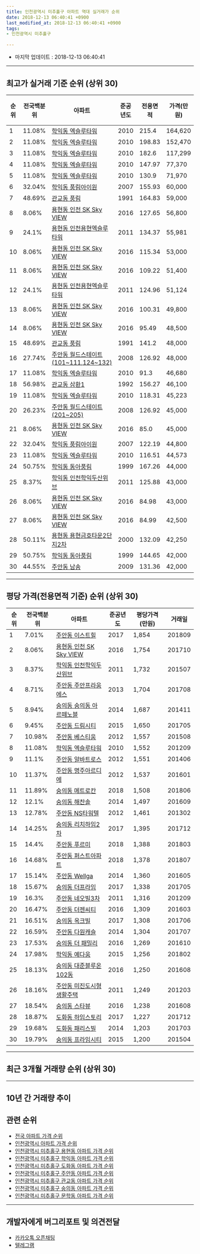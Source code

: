 ```yaml
---
title: 인천광역시 미추홀구 아파트 역대 실거래가 순위
date: 2018-12-13 06:40:41 +0900
last_modified_at: 2018-12-13 06:40:41 +0900
tags:
- 인천광역시 미추홀구

---
```


* 마지막 업데이트 : 2018-12-13 06:40:41

---

## 최고가 실거래 기준 순위 (상위 30)


|순위|전국백분위|아파트|준공년도|전용면적|가격(만원)|평당가격(만원)|거래일|
|---|---|---|---|---|---|---|---|
|1|11.08%|[학익동 엑슬루타워](https://search.naver.com/search.naver?query=%EC%9D%B8%EC%B2%9C%EA%B4%91%EC%97%AD%EC%8B%9C+%EB%AF%B8%EC%B6%94%ED%99%80%EA%B5%AC+%ED%95%99%EC%9D%B5%EB%8F%99+%EC%97%91%EC%8A%AC%EB%A3%A8%ED%83%80%EC%9B%8C)|2010|215.4|164,620|1,086|201411|
|2|11.08%|[학익동 엑슬루타워](https://search.naver.com/search.naver?query=%EC%9D%B8%EC%B2%9C%EA%B4%91%EC%97%AD%EC%8B%9C+%EB%AF%B8%EC%B6%94%ED%99%80%EA%B5%AC+%ED%95%99%EC%9D%B5%EB%8F%99+%EC%97%91%EC%8A%AC%EB%A3%A8%ED%83%80%EC%9B%8C)|2010|198.83|152,470|1,124|201501|
|3|11.08%|[학익동 엑슬루타워](https://search.naver.com/search.naver?query=%EC%9D%B8%EC%B2%9C%EA%B4%91%EC%97%AD%EC%8B%9C+%EB%AF%B8%EC%B6%94%ED%99%80%EA%B5%AC+%ED%95%99%EC%9D%B5%EB%8F%99+%EC%97%91%EC%8A%AC%EB%A3%A8%ED%83%80%EC%9B%8C)|2010|182.6|117,299|1,552|201209|
|4|11.08%|[학익동 엑슬루타워](https://search.naver.com/search.naver?query=%EC%9D%B8%EC%B2%9C%EA%B4%91%EC%97%AD%EC%8B%9C+%EB%AF%B8%EC%B6%94%ED%99%80%EA%B5%AC+%ED%95%99%EC%9D%B5%EB%8F%99+%EC%97%91%EC%8A%AC%EB%A3%A8%ED%83%80%EC%9B%8C)|2010|147.97|77,370|821|201509|
|5|11.08%|[학익동 엑슬루타워](https://search.naver.com/search.naver?query=%EC%9D%B8%EC%B2%9C%EA%B4%91%EC%97%AD%EC%8B%9C+%EB%AF%B8%EC%B6%94%ED%99%80%EA%B5%AC+%ED%95%99%EC%9D%B5%EB%8F%99+%EC%97%91%EC%8A%AC%EB%A3%A8%ED%83%80%EC%9B%8C)|2010|130.9|71,970|876|201501|
|6|32.04%|[학익동 풍림아이원](https://search.naver.com/search.naver?query=%EC%9D%B8%EC%B2%9C%EA%B4%91%EC%97%AD%EC%8B%9C+%EB%AF%B8%EC%B6%94%ED%99%80%EA%B5%AC+%ED%95%99%EC%9D%B5%EB%8F%99+%ED%92%8D%EB%A6%BC%EC%95%84%EC%9D%B4%EC%9B%90)|2007|155.93|60,000|825|201503|
|7|48.69%|[관교동 풍림](https://search.naver.com/search.naver?query=%EC%9D%B8%EC%B2%9C%EA%B4%91%EC%97%AD%EC%8B%9C+%EB%AF%B8%EC%B6%94%ED%99%80%EA%B5%AC+%EA%B4%80%EA%B5%90%EB%8F%99+%ED%92%8D%EB%A6%BC)|1991|164.83|59,000|600|201503|
|8|8.06%|[용현동 인천 SK Sky VIEW](https://search.naver.com/search.naver?query=%EC%9D%B8%EC%B2%9C%EA%B4%91%EC%97%AD%EC%8B%9C+%EB%AF%B8%EC%B6%94%ED%99%80%EA%B5%AC+%EC%9A%A9%ED%98%84%EB%8F%99+%EC%9D%B8%EC%B2%9C+SK+Sky+VIEW)|2016|127.65|56,800|1,331|201612|
|9|24.1%|[용현동 인천용현엑슬루타워](https://search.naver.com/search.naver?query=%EC%9D%B8%EC%B2%9C%EA%B4%91%EC%97%AD%EC%8B%9C+%EB%AF%B8%EC%B6%94%ED%99%80%EA%B5%AC+%EC%9A%A9%ED%98%84%EB%8F%99+%EC%9D%B8%EC%B2%9C%EC%9A%A9%ED%98%84%EC%97%91%EC%8A%AC%EB%A3%A8%ED%83%80%EC%9B%8C)|2011|134.37|55,981|670|201310|
|10|8.06%|[용현동 인천 SK Sky VIEW](https://search.naver.com/search.naver?query=%EC%9D%B8%EC%B2%9C%EA%B4%91%EC%97%AD%EC%8B%9C+%EB%AF%B8%EC%B6%94%ED%99%80%EA%B5%AC+%EC%9A%A9%ED%98%84%EB%8F%99+%EC%9D%B8%EC%B2%9C+SK+Sky+VIEW)|2016|115.34|53,000|1,187|201611|
|11|8.06%|[용현동 인천 SK Sky VIEW](https://search.naver.com/search.naver?query=%EC%9D%B8%EC%B2%9C%EA%B4%91%EC%97%AD%EC%8B%9C+%EB%AF%B8%EC%B6%94%ED%99%80%EA%B5%AC+%EC%9A%A9%ED%98%84%EB%8F%99+%EC%9D%B8%EC%B2%9C+SK+Sky+VIEW)|2016|109.22|51,400|1,372|201701|
|12|24.1%|[용현동 인천용현엑슬루타워](https://search.naver.com/search.naver?query=%EC%9D%B8%EC%B2%9C%EA%B4%91%EC%97%AD%EC%8B%9C+%EB%AF%B8%EC%B6%94%ED%99%80%EA%B5%AC+%EC%9A%A9%ED%98%84%EB%8F%99+%EC%9D%B8%EC%B2%9C%EC%9A%A9%ED%98%84%EC%97%91%EC%8A%AC%EB%A3%A8%ED%83%80%EC%9B%8C)|2011|124.96|51,124|723|201705|
|13|8.06%|[용현동 인천 SK Sky VIEW](https://search.naver.com/search.naver?query=%EC%9D%B8%EC%B2%9C%EA%B4%91%EC%97%AD%EC%8B%9C+%EB%AF%B8%EC%B6%94%ED%99%80%EA%B5%AC+%EC%9A%A9%ED%98%84%EB%8F%99+%EC%9D%B8%EC%B2%9C+SK+Sky+VIEW)|2016|100.31|49,800|1,391|201607|
|14|8.06%|[용현동 인천 SK Sky VIEW](https://search.naver.com/search.naver?query=%EC%9D%B8%EC%B2%9C%EA%B4%91%EC%97%AD%EC%8B%9C+%EB%AF%B8%EC%B6%94%ED%99%80%EA%B5%AC+%EC%9A%A9%ED%98%84%EB%8F%99+%EC%9D%B8%EC%B2%9C+SK+Sky+VIEW)|2016|95.49|48,500|1,313|201701|
|15|48.69%|[관교동 풍림](https://search.naver.com/search.naver?query=%EC%9D%B8%EC%B2%9C%EA%B4%91%EC%97%AD%EC%8B%9C+%EB%AF%B8%EC%B6%94%ED%99%80%EA%B5%AC+%EA%B4%80%EA%B5%90%EB%8F%99+%ED%92%8D%EB%A6%BC)|1991|141.2|48,000|588|200603|
|16|27.74%|[주안동 월드스테이트(101~111,124~132)](https://search.naver.com/search.naver?query=%EC%9D%B8%EC%B2%9C%EA%B4%91%EC%97%AD%EC%8B%9C+%EB%AF%B8%EC%B6%94%ED%99%80%EA%B5%AC+%EC%A3%BC%EC%95%88%EB%8F%99+%EC%9B%94%EB%93%9C%EC%8A%A4%ED%85%8C%EC%9D%B4%ED%8A%B8%28101%7E111%2C124%7E132%29)|2008|126.92|48,000|687|200912|
|17|11.08%|[학익동 엑슬루타워](https://search.naver.com/search.naver?query=%EC%9D%B8%EC%B2%9C%EA%B4%91%EC%97%AD%EC%8B%9C+%EB%AF%B8%EC%B6%94%ED%99%80%EA%B5%AC+%ED%95%99%EC%9D%B5%EB%8F%99+%EC%97%91%EC%8A%AC%EB%A3%A8%ED%83%80%EC%9B%8C)|2010|91.3|46,680|1,039|201212|
|18|56.98%|[관교동 삼환1](https://search.naver.com/search.naver?query=%EC%9D%B8%EC%B2%9C%EA%B4%91%EC%97%AD%EC%8B%9C+%EB%AF%B8%EC%B6%94%ED%99%80%EA%B5%AC+%EA%B4%80%EA%B5%90%EB%8F%99+%EC%82%BC%ED%99%981)|1992|156.27|46,100|422|201306|
|19|11.08%|[학익동 엑슬루타워](https://search.naver.com/search.naver?query=%EC%9D%B8%EC%B2%9C%EA%B4%91%EC%97%AD%EC%8B%9C+%EB%AF%B8%EC%B6%94%ED%99%80%EA%B5%AC+%ED%95%99%EC%9D%B5%EB%8F%99+%EC%97%91%EC%8A%AC%EB%A3%A8%ED%83%80%EC%9B%8C)|2010|118.31|45,223|951|201305|
|20|26.23%|[주안동 월드스테이트(201~205)](https://search.naver.com/search.naver?query=%EC%9D%B8%EC%B2%9C%EA%B4%91%EC%97%AD%EC%8B%9C+%EB%AF%B8%EC%B6%94%ED%99%80%EA%B5%AC+%EC%A3%BC%EC%95%88%EB%8F%99+%EC%9B%94%EB%93%9C%EC%8A%A4%ED%85%8C%EC%9D%B4%ED%8A%B8%28201%7E205%29)|2008|126.92|45,000|701|200912|
|21|8.06%|[용현동 인천 SK Sky VIEW](https://search.naver.com/search.naver?query=%EC%9D%B8%EC%B2%9C%EA%B4%91%EC%97%AD%EC%8B%9C+%EB%AF%B8%EC%B6%94%ED%99%80%EA%B5%AC+%EC%9A%A9%ED%98%84%EB%8F%99+%EC%9D%B8%EC%B2%9C+SK+Sky+VIEW)|2016|85.0|45,000|1,221|201704|
|22|32.04%|[학익동 풍림아이원](https://search.naver.com/search.naver?query=%EC%9D%B8%EC%B2%9C%EA%B4%91%EC%97%AD%EC%8B%9C+%EB%AF%B8%EC%B6%94%ED%99%80%EA%B5%AC+%ED%95%99%EC%9D%B5%EB%8F%99+%ED%92%8D%EB%A6%BC%EC%95%84%EC%9D%B4%EC%9B%90)|2007|122.19|44,800|877|201507|
|23|11.08%|[학익동 엑슬루타워](https://search.naver.com/search.naver?query=%EC%9D%B8%EC%B2%9C%EA%B4%91%EC%97%AD%EC%8B%9C+%EB%AF%B8%EC%B6%94%ED%99%80%EA%B5%AC+%ED%95%99%EC%9D%B5%EB%8F%99+%EC%97%91%EC%8A%AC%EB%A3%A8%ED%83%80%EC%9B%8C)|2010|116.51|44,573|910|201306|
|24|50.75%|[학익동 동아풍림](https://search.naver.com/search.naver?query=%EC%9D%B8%EC%B2%9C%EA%B4%91%EC%97%AD%EC%8B%9C+%EB%AF%B8%EC%B6%94%ED%99%80%EA%B5%AC+%ED%95%99%EC%9D%B5%EB%8F%99+%EB%8F%99%EC%95%84%ED%92%8D%EB%A6%BC)|1999|167.26|44,000|483|201208|
|25|8.37%|[학익동 인천학익두산위브](https://search.naver.com/search.naver?query=%EC%9D%B8%EC%B2%9C%EA%B4%91%EC%97%AD%EC%8B%9C+%EB%AF%B8%EC%B6%94%ED%99%80%EA%B5%AC+%ED%95%99%EC%9D%B5%EB%8F%99+%EC%9D%B8%EC%B2%9C%ED%95%99%EC%9D%B5%EB%91%90%EC%82%B0%EC%9C%84%EB%B8%8C)|2011|125.88|43,000|1,127|201603|
|26|8.06%|[용현동 인천 SK Sky VIEW](https://search.naver.com/search.naver?query=%EC%9D%B8%EC%B2%9C%EA%B4%91%EC%97%AD%EC%8B%9C+%EB%AF%B8%EC%B6%94%ED%99%80%EA%B5%AC+%EC%9A%A9%ED%98%84%EB%8F%99+%EC%9D%B8%EC%B2%9C+SK+Sky+VIEW)|2016|84.98|43,000|1,359|201610|
|27|8.06%|[용현동 인천 SK Sky VIEW](https://search.naver.com/search.naver?query=%EC%9D%B8%EC%B2%9C%EA%B4%91%EC%97%AD%EC%8B%9C+%EB%AF%B8%EC%B6%94%ED%99%80%EA%B5%AC+%EC%9A%A9%ED%98%84%EB%8F%99+%EC%9D%B8%EC%B2%9C+SK+Sky+VIEW)|2016|84.99|42,500|1,318|201610|
|28|50.11%|[용현동 용현금호타운2단지2차](https://search.naver.com/search.naver?query=%EC%9D%B8%EC%B2%9C%EA%B4%91%EC%97%AD%EC%8B%9C+%EB%AF%B8%EC%B6%94%ED%99%80%EA%B5%AC+%EC%9A%A9%ED%98%84%EB%8F%99+%EC%9A%A9%ED%98%84%EA%B8%88%ED%98%B8%ED%83%80%EC%9A%B42%EB%8B%A8%EC%A7%802%EC%B0%A8)|2000|132.09|42,250|524|200607|
|29|50.75%|[학익동 동아풍림](https://search.naver.com/search.naver?query=%EC%9D%B8%EC%B2%9C%EA%B4%91%EC%97%AD%EC%8B%9C+%EB%AF%B8%EC%B6%94%ED%99%80%EA%B5%AC+%ED%95%99%EC%9D%B5%EB%8F%99+%EB%8F%99%EC%95%84%ED%92%8D%EB%A6%BC)|1999|144.65|42,000|483|201312|
|30|44.55%|[주안동 남송](https://search.naver.com/search.naver?query=%EC%9D%B8%EC%B2%9C%EA%B4%91%EC%97%AD%EC%8B%9C+%EB%AF%B8%EC%B6%94%ED%99%80%EA%B5%AC+%EC%A3%BC%EC%95%88%EB%8F%99+%EB%82%A8%EC%86%A1)|2009|131.36|42,000|653|200907|


---

## 평당 가격(전용면적 기준) 순위 (상위 30)


|순위|전국백분위|아파트|준공년도|평당가격(만원)|거래일|
|---|---|---|---|---|---|
|1|7.01%|[주안동 이스트힐](https://search.naver.com/search.naver?query=%EC%9D%B8%EC%B2%9C%EA%B4%91%EC%97%AD%EC%8B%9C+%EB%AF%B8%EC%B6%94%ED%99%80%EA%B5%AC+%EC%A3%BC%EC%95%88%EB%8F%99+%EC%9D%B4%EC%8A%A4%ED%8A%B8%ED%9E%90)|2017|1,854|201809|
|2|8.06%|[용현동 인천 SK Sky VIEW](https://search.naver.com/search.naver?query=%EC%9D%B8%EC%B2%9C%EA%B4%91%EC%97%AD%EC%8B%9C+%EB%AF%B8%EC%B6%94%ED%99%80%EA%B5%AC+%EC%9A%A9%ED%98%84%EB%8F%99+%EC%9D%B8%EC%B2%9C+SK+Sky+VIEW)|2016|1,754|201710|
|3|8.37%|[학익동 인천학익두산위브](https://search.naver.com/search.naver?query=%EC%9D%B8%EC%B2%9C%EA%B4%91%EC%97%AD%EC%8B%9C+%EB%AF%B8%EC%B6%94%ED%99%80%EA%B5%AC+%ED%95%99%EC%9D%B5%EB%8F%99+%EC%9D%B8%EC%B2%9C%ED%95%99%EC%9D%B5%EB%91%90%EC%82%B0%EC%9C%84%EB%B8%8C)|2011|1,732|201507|
|4|8.71%|[주안동 주안프라움에스](https://search.naver.com/search.naver?query=%EC%9D%B8%EC%B2%9C%EA%B4%91%EC%97%AD%EC%8B%9C+%EB%AF%B8%EC%B6%94%ED%99%80%EA%B5%AC+%EC%A3%BC%EC%95%88%EB%8F%99+%EC%A3%BC%EC%95%88%ED%94%84%EB%9D%BC%EC%9B%80%EC%97%90%EC%8A%A4)|2013|1,704|201708|
|5|8.94%|[숭의동 숭의동 아르떼노블](https://search.naver.com/search.naver?query=%EC%9D%B8%EC%B2%9C%EA%B4%91%EC%97%AD%EC%8B%9C+%EB%AF%B8%EC%B6%94%ED%99%80%EA%B5%AC+%EC%88%AD%EC%9D%98%EB%8F%99+%EC%88%AD%EC%9D%98%EB%8F%99+%EC%95%84%EB%A5%B4%EB%96%BC%EB%85%B8%EB%B8%94)|2014|1,687|201411|
|6|9.45%|[주안동 드림시티](https://search.naver.com/search.naver?query=%EC%9D%B8%EC%B2%9C%EA%B4%91%EC%97%AD%EC%8B%9C+%EB%AF%B8%EC%B6%94%ED%99%80%EA%B5%AC+%EC%A3%BC%EC%95%88%EB%8F%99+%EB%93%9C%EB%A6%BC%EC%8B%9C%ED%8B%B0)|2015|1,650|201705|
|7|10.98%|[주안동 베스티움](https://search.naver.com/search.naver?query=%EC%9D%B8%EC%B2%9C%EA%B4%91%EC%97%AD%EC%8B%9C+%EB%AF%B8%EC%B6%94%ED%99%80%EA%B5%AC+%EC%A3%BC%EC%95%88%EB%8F%99+%EB%B2%A0%EC%8A%A4%ED%8B%B0%EC%9B%80)|2012|1,557|201508|
|8|11.08%|[학익동 엑슬루타워](https://search.naver.com/search.naver?query=%EC%9D%B8%EC%B2%9C%EA%B4%91%EC%97%AD%EC%8B%9C+%EB%AF%B8%EC%B6%94%ED%99%80%EA%B5%AC+%ED%95%99%EC%9D%B5%EB%8F%99+%EC%97%91%EC%8A%AC%EB%A3%A8%ED%83%80%EC%9B%8C)|2010|1,552|201209|
|9|11.1%|[주안동 알바트로스](https://search.naver.com/search.naver?query=%EC%9D%B8%EC%B2%9C%EA%B4%91%EC%97%AD%EC%8B%9C+%EB%AF%B8%EC%B6%94%ED%99%80%EA%B5%AC+%EC%A3%BC%EC%95%88%EB%8F%99+%EC%95%8C%EB%B0%94%ED%8A%B8%EB%A1%9C%EC%8A%A4)|2012|1,551|201406|
|10|11.37%|[주안동 명주아르디에](https://search.naver.com/search.naver?query=%EC%9D%B8%EC%B2%9C%EA%B4%91%EC%97%AD%EC%8B%9C+%EB%AF%B8%EC%B6%94%ED%99%80%EA%B5%AC+%EC%A3%BC%EC%95%88%EB%8F%99+%EB%AA%85%EC%A3%BC%EC%95%84%EB%A5%B4%EB%94%94%EC%97%90)|2012|1,537|201601|
|11|11.89%|[숭의동 메트로칸](https://search.naver.com/search.naver?query=%EC%9D%B8%EC%B2%9C%EA%B4%91%EC%97%AD%EC%8B%9C+%EB%AF%B8%EC%B6%94%ED%99%80%EA%B5%AC+%EC%88%AD%EC%9D%98%EB%8F%99+%EB%A9%94%ED%8A%B8%EB%A1%9C%EC%B9%B8)|2018|1,508|201806|
|12|12.1%|[숭의동 해찬솔](https://search.naver.com/search.naver?query=%EC%9D%B8%EC%B2%9C%EA%B4%91%EC%97%AD%EC%8B%9C+%EB%AF%B8%EC%B6%94%ED%99%80%EA%B5%AC+%EC%88%AD%EC%9D%98%EB%8F%99+%ED%95%B4%EC%B0%AC%EC%86%94)|2014|1,497|201609|
|13|12.78%|[주안동 NS타워텔](https://search.naver.com/search.naver?query=%EC%9D%B8%EC%B2%9C%EA%B4%91%EC%97%AD%EC%8B%9C+%EB%AF%B8%EC%B6%94%ED%99%80%EA%B5%AC+%EC%A3%BC%EC%95%88%EB%8F%99+NS%ED%83%80%EC%9B%8C%ED%85%94)|2012|1,461|201302|
|14|14.25%|[숭의동 리치하임2차](https://search.naver.com/search.naver?query=%EC%9D%B8%EC%B2%9C%EA%B4%91%EC%97%AD%EC%8B%9C+%EB%AF%B8%EC%B6%94%ED%99%80%EA%B5%AC+%EC%88%AD%EC%9D%98%EB%8F%99+%EB%A6%AC%EC%B9%98%ED%95%98%EC%9E%842%EC%B0%A8)|2017|1,395|201712|
|15|14.4%|[주안동 푸르미](https://search.naver.com/search.naver?query=%EC%9D%B8%EC%B2%9C%EA%B4%91%EC%97%AD%EC%8B%9C+%EB%AF%B8%EC%B6%94%ED%99%80%EA%B5%AC+%EC%A3%BC%EC%95%88%EB%8F%99+%ED%91%B8%EB%A5%B4%EB%AF%B8)|2018|1,388|201803|
|16|14.68%|[주안동 퍼스트아파트](https://search.naver.com/search.naver?query=%EC%9D%B8%EC%B2%9C%EA%B4%91%EC%97%AD%EC%8B%9C+%EB%AF%B8%EC%B6%94%ED%99%80%EA%B5%AC+%EC%A3%BC%EC%95%88%EB%8F%99+%ED%8D%BC%EC%8A%A4%ED%8A%B8%EC%95%84%ED%8C%8C%ED%8A%B8)|2018|1,378|201807|
|17|15.14%|[주안동 Wellga](https://search.naver.com/search.naver?query=%EC%9D%B8%EC%B2%9C%EA%B4%91%EC%97%AD%EC%8B%9C+%EB%AF%B8%EC%B6%94%ED%99%80%EA%B5%AC+%EC%A3%BC%EC%95%88%EB%8F%99+Wellga)|2014|1,360|201605|
|18|15.67%|[숭의동 더프라임](https://search.naver.com/search.naver?query=%EC%9D%B8%EC%B2%9C%EA%B4%91%EC%97%AD%EC%8B%9C+%EB%AF%B8%EC%B6%94%ED%99%80%EA%B5%AC+%EC%88%AD%EC%9D%98%EB%8F%99+%EB%8D%94%ED%94%84%EB%9D%BC%EC%9E%84)|2017|1,338|201705|
|19|16.3%|[주안동 네오빌3차](https://search.naver.com/search.naver?query=%EC%9D%B8%EC%B2%9C%EA%B4%91%EC%97%AD%EC%8B%9C+%EB%AF%B8%EC%B6%94%ED%99%80%EA%B5%AC+%EC%A3%BC%EC%95%88%EB%8F%99+%EB%84%A4%EC%98%A4%EB%B9%8C3%EC%B0%A8)|2011|1,316|201209|
|20|16.47%|[주안동 더젠씨티](https://search.naver.com/search.naver?query=%EC%9D%B8%EC%B2%9C%EA%B4%91%EC%97%AD%EC%8B%9C+%EB%AF%B8%EC%B6%94%ED%99%80%EA%B5%AC+%EC%A3%BC%EC%95%88%EB%8F%99+%EB%8D%94%EC%A0%A0%EC%94%A8%ED%8B%B0)|2016|1,309|201603|
|21|16.51%|[숭의동 옥크빌](https://search.naver.com/search.naver?query=%EC%9D%B8%EC%B2%9C%EA%B4%91%EC%97%AD%EC%8B%9C+%EB%AF%B8%EC%B6%94%ED%99%80%EA%B5%AC+%EC%88%AD%EC%9D%98%EB%8F%99+%EC%98%A5%ED%81%AC%EB%B9%8C)|2017|1,308|201706|
|22|16.59%|[주안동 다원캐슬](https://search.naver.com/search.naver?query=%EC%9D%B8%EC%B2%9C%EA%B4%91%EC%97%AD%EC%8B%9C+%EB%AF%B8%EC%B6%94%ED%99%80%EA%B5%AC+%EC%A3%BC%EC%95%88%EB%8F%99+%EB%8B%A4%EC%9B%90%EC%BA%90%EC%8A%AC)|2014|1,304|201707|
|23|17.53%|[숭의동 더 패밀리](https://search.naver.com/search.naver?query=%EC%9D%B8%EC%B2%9C%EA%B4%91%EC%97%AD%EC%8B%9C+%EB%AF%B8%EC%B6%94%ED%99%80%EA%B5%AC+%EC%88%AD%EC%9D%98%EB%8F%99+%EB%8D%94+%ED%8C%A8%EB%B0%80%EB%A6%AC)|2016|1,269|201610|
|24|17.98%|[학익동 예다움](https://search.naver.com/search.naver?query=%EC%9D%B8%EC%B2%9C%EA%B4%91%EC%97%AD%EC%8B%9C+%EB%AF%B8%EC%B6%94%ED%99%80%EA%B5%AC+%ED%95%99%EC%9D%B5%EB%8F%99+%EC%98%88%EB%8B%A4%EC%9B%80)|2015|1,256|201802|
|25|18.13%|[숭의동 대준블루온 102동](https://search.naver.com/search.naver?query=%EC%9D%B8%EC%B2%9C%EA%B4%91%EC%97%AD%EC%8B%9C+%EB%AF%B8%EC%B6%94%ED%99%80%EA%B5%AC+%EC%88%AD%EC%9D%98%EB%8F%99+%EB%8C%80%EC%A4%80%EB%B8%94%EB%A3%A8%EC%98%A8+102%EB%8F%99)|2016|1,250|201608|
|26|18.16%|[주안동 미진도시형생활주택](https://search.naver.com/search.naver?query=%EC%9D%B8%EC%B2%9C%EA%B4%91%EC%97%AD%EC%8B%9C+%EB%AF%B8%EC%B6%94%ED%99%80%EA%B5%AC+%EC%A3%BC%EC%95%88%EB%8F%99+%EB%AF%B8%EC%A7%84%EB%8F%84%EC%8B%9C%ED%98%95%EC%83%9D%ED%99%9C%EC%A3%BC%ED%83%9D)|2011|1,249|201203|
|27|18.54%|[숭의동 스타뷰](https://search.naver.com/search.naver?query=%EC%9D%B8%EC%B2%9C%EA%B4%91%EC%97%AD%EC%8B%9C+%EB%AF%B8%EC%B6%94%ED%99%80%EA%B5%AC+%EC%88%AD%EC%9D%98%EB%8F%99+%EC%8A%A4%ED%83%80%EB%B7%B0)|2016|1,238|201608|
|28|18.87%|[도화동 하임스토리](https://search.naver.com/search.naver?query=%EC%9D%B8%EC%B2%9C%EA%B4%91%EC%97%AD%EC%8B%9C+%EB%AF%B8%EC%B6%94%ED%99%80%EA%B5%AC+%EB%8F%84%ED%99%94%EB%8F%99+%ED%95%98%EC%9E%84%EC%8A%A4%ED%86%A0%EB%A6%AC)|2017|1,227|201712|
|29|19.68%|[도화동 패리스빌](https://search.naver.com/search.naver?query=%EC%9D%B8%EC%B2%9C%EA%B4%91%EC%97%AD%EC%8B%9C+%EB%AF%B8%EC%B6%94%ED%99%80%EA%B5%AC+%EB%8F%84%ED%99%94%EB%8F%99+%ED%8C%A8%EB%A6%AC%EC%8A%A4%EB%B9%8C)|2014|1,203|201703|
|30|19.79%|[숭의동 프라임시티](https://search.naver.com/search.naver?query=%EC%9D%B8%EC%B2%9C%EA%B4%91%EC%97%AD%EC%8B%9C+%EB%AF%B8%EC%B6%94%ED%99%80%EA%B5%AC+%EC%88%AD%EC%9D%98%EB%8F%99+%ED%94%84%EB%9D%BC%EC%9E%84%EC%8B%9C%ED%8B%B0)|2015|1,200|201504|


---

## 최근 3개월 거래량 순위 (상위 30)


<div style="width:100%;">
    <canvas id="deal_count_ranking" height="390"></canvas>
</div>


<script>
new Chart(document.getElementById("deal_count_ranking"), {
    type: 'horizontalBar',
    data: {
        labels: ['주안동 월드스테이트(101~111,124~132)', '주안동 광명(13-2,13-37)', '용현동 인천 SK Sky VIEW', '학익동 풍림아이원', '주안동 관교한신휴플러스', '학익동 동아풍림', '용현동 신창미션힐', '도화동 동원', '주안동 신비마을', '용현동 우성', '주안동 월드스테이트(112~123)', '학익동 엑슬루타워', '학익동 신동아4', '주안동 쌍용주안', '용현동 동아', '용현동 용현금호타운2단지1차', '학익동 신동아1', '도화동 도화동신동아파밀리에', '용현동 한국', '용현동 용현금호타운2단지2차', '용현동 유원용현', '주안동 진흥', '관교동 동아', '학익동 대동1', '학익동 원흥', '도화동 동아', '주안동 현대', '주안동 월드스테이트(201~205)', '주안동 드림시티', '용현동 금호타운1차'],
        datasets: [{
            label: '실거래 수',
            data: [21, 20, 18, 11, 11, 9, 7, 7, 7, 7, 7, 7, 6, 6, 5, 5, 5, 5, 4, 4, 4, 4, 4, 4, 4, 4, 4, 4, 4, 3],
            borderColor: "rgba(255, 0, 128, 1)",
            backgroundColor: "rgba(255, 0, 128, 0.5)",
            fill: false,
        }]
    },
    options: {
        responsive: true,
        title: {
            display: true,
            text: '최근 3개월 거래량 순위'
        },
        tooltips: {
            mode: 'index',
            intersect: false,
            callbacks: {
                title: function(tooltipItems, data) {
                    return "실거래 수:";
                },
                label: function(tooltipItem, data) {
                    return data.labels[tooltipItem.index] + ": " + tooltipItem.xLabel;
                }
            }
        },
        hover: {
            mode: 'nearest',
            intersect: true
        },
        scales: {
            xAxes: [{
                display: true,
                scaleLabel: {
                    display: true,
                    labelString: '실거래 수'
                },
                ticks: {
                    suggestedMin: 0,
                }
            }],
            yAxes: [{
                display: true,
                ticks: {
                    autoSkip: false,
                    callback: function(value, index, values) {
                        if (value.length > 15)
                            return value.substr(0, 13) + "...";
                        else
                            return value;
                    }
                },
                scaleLabel: {
                    display: false,
                }
            }]
        }
    }
});

</script>


---

## 10년 간 거래량 추이


<div style="width:100%;">
    <canvas id="deal_progress" height="250"></canvas>
</div>

<script>
new Chart(document.getElementById("deal_progress"), {
    type: 'line',
    data: {
        labels: ['200812','200901','200902','200903','200904','200905','200906','200907','200908','200909','200910','200911','200912','201001','201002','201003','201004','201005','201006','201007','201008','201009','201010','201011','201012','201101','201102','201103','201104','201105','201106','201107','201108','201109','201110','201111','201112','201201','201202','201203','201204','201205','201206','201207','201208','201209','201210','201211','201212','201301','201302','201303','201304','201305','201306','201307','201308','201309','201310','201311','201312','201401','201402','201403','201404','201405','201406','201407','201408','201409','201410','201411','201412','201501','201502','201503','201504','201505','201506','201507','201508','201509','201510','201511','201512','201601','201602','201603','201604','201605','201606','201607','201608','201609','201610','201611','201612','201701','201702','201703','201704','201705','201706','201707','201708','201709','201710','201711','201712','201801','201802','201803','201804','201805','201806','201807','201808','201809','201810','201811','201812'],
        datasets: [{
            label: '실거래 수',
            pointRadius: 1,
            data: [154, 89, 136, 145, 192, 205, 245, 244, 280, 272, 200, 142, 171, 159, 164, 252, 179, 147, 136, 115, 125, 174, 217, 192, 188, 217, 235, 253, 197, 186, 167, 168, 179, 205, 169, 194, 139, 111, 202, 200, 184, 171, 132, 111, 145, 199, 273, 243, 199, 175, 333, 417, 401, 426, 259, 198, 249, 300, 357, 233, 263, 271, 346, 413, 318, 287, 372, 289, 422, 418, 352, 261, 235, 383, 356, 531, 462, 417, 407, 393, 384, 404, 423, 264, 222, 223, 226, 398, 347, 322, 406, 401, 398, 457, 474, 262, 241, 224, 313, 422, 395, 359, 344, 345, 328, 337, 304, 328, 281, 290, 266, 411, 276, 301, 289, 273, 307, 321, 298, 107, 10],
            borderColor: "rgba(255, 201, 14, 1)",
            backgroundColor: "rgba(255, 201, 14, 0.5)",
            fill: true,
        }]
    },
    options: {
        responsive: true,
        title: {
            display: true,
            text: '10년간 거래량 추이'
        },
        tooltips: {
            mode: 'index',
            intersect: false,
        },
        hover: {
            mode: 'nearest',
            intersect: true
        },
        scales: {
            xAxes: [{
                display: true,
                scaleLabel: {
                    display: true,
                    labelString: '년/월'
                }
            }],
            yAxes: [{
                display: true,
                ticks: {
                    suggestedMin: 0,
                },
                scaleLabel: {
                    display: true,
                    labelString: '실거래 수'
                }
            }]
        }
    }
});

</script>


## 관련 순위

- [전국 아파트 가격 순위](https://inasie.github.io/apt-ranking/전국)
- [인천광역시 아파트 가격 순위](https://inasie.github.io/apt-ranking/인천광역시)
- [인천광역시 미추홀구 용현동 아파트 가격 순위](https://inasie.github.io/apt-ranking/인천광역시-미추홀구-용현동)
- [인천광역시 미추홀구 학익동 아파트 가격 순위](https://inasie.github.io/apt-ranking/인천광역시-미추홀구-학익동)
- [인천광역시 미추홀구 도화동 아파트 가격 순위](https://inasie.github.io/apt-ranking/인천광역시-미추홀구-도화동)
- [인천광역시 미추홀구 주안동 아파트 가격 순위](https://inasie.github.io/apt-ranking/인천광역시-미추홀구-주안동)
- [인천광역시 미추홀구 관교동 아파트 가격 순위](https://inasie.github.io/apt-ranking/인천광역시-미추홀구-관교동)
- [인천광역시 미추홀구 숭의동 아파트 가격 순위](https://inasie.github.io/apt-ranking/인천광역시-미추홀구-숭의동)
- [인천광역시 미추홀구 문학동 아파트 가격 순위](https://inasie.github.io/apt-ranking/인천광역시-미추홀구-문학동)


---

## 개발자에게 버그리포트 및 의견전달

- [카카오톡 오픈채팅](https://open.kakao.com/o/gLJUAP4)
- [텔레그램](https://t.me/inasie)

